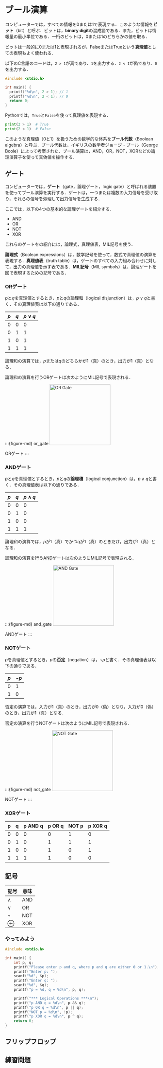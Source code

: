 # ブール演算

コンピューターでは，すべての情報を0または1で表現する．このような情報を**ビット**（bit）と呼ぶ．ビットは，**binary digit**の混成語である．また，ビットは情報量の最小単位である．一桁のビットは，0または1のどちらかの値を取る．

ビットは一般的に0または1と表現されるが，FalseまたはTrueという**真理値**としての表現もよく使われる．

以下のC言語のコードは，`2 > 1`が真であり、`1`を出力する．`2 < 1`が偽であり、`0`を出力する．

```c
#include <stdio.h>

int main() {  
  printf("%d\n", 2 > 1); // 1
  printf("%d\n", 2 < 1); // 0
  return 0;
}
```

Pythonでは，`True`と`False`を使って真理値を表現する．

```python
print(2 > 1)  # True
print(2 < 1)  # False
```

このような真理値（0と1）を扱うための数学的な体系を**ブール代数**（Boolean algebra）と呼ぶ．ブール代数は，イギリスの数学者ジョージ・ブール（George Boole）によって考案された．ブール演算は，AND，OR，NOT，XORなどの論理演算子を使って真偽値を操作する．

## ゲート

コンピューターでは，**ゲート**（gate，論理ゲート，logic gate）と呼ばれる装置を使ってブール演算を実行する．ゲートは，一つまたは複数の入力信号を受け取り，それらの信号を処理して出力信号を生成する．

ここでは，以下の4つの基本的な論理ゲートを紹介する．

- AND
- OR
- NOT
- XOR

これらのゲートをの紹介には，論理式，真理値表，MIL記号を使う．

**論理式**（Boolean expressions）は，数学記号を使って，数式で真理値の演算を表現する．**真理値表**（truth table）は，ゲートのすべての入力組み合わせに対して，出力の真理値を示す表である．**MIL記号**（MIL symbols）は，論理ゲートを図で表現するための記号である．

### ORゲート

$p$と$q$を真理値とするとき，$p$と$q$の論理和（logical disjunction）は，$p \lor q$と書く．その真理値表は以下の通りである．

| $p$ | $q$ | $p \lor q$ |
| --- | --- | ---------- |
| 0   | 0   | 0          |
| 0   | 1   | 1          |
| 1   | 0   | 1          |
| 1   | 1   | 1          |

論理和の演算では，$p$または$q$のどちらかが$1$（真）のとき，出力が$1$（真）となる．

論理和の演算を行うORゲートは次のようにMIL記号で表現される．

:::{figure-md} or_gate
<img src="./image/or_gate.png" alt="OR Gate" width="200px">

ORゲート
:::

### ANDゲート

$p$と$q$を真理値とするとき，$p$と$q$の**論理積**（logical conjunction）は，$p \land q$と書く．その真理値表は以下の通りである．

| $p$ | $q$ | $p \land q$ |
| --- | --- | ----------- |
| 0   | 0   | 0           |
| 0   | 1   | 0           |
| 1   | 0   | 0           |
| 1   | 1   | 1           |

論理和の演算では，$p$が$1$（真）でかつ$q$が$1$（真）のときだけ，出力が$1$（真）となる．

論理和の演算を行うANDゲートは次のようにMIL記号で表現される．

:::{figure-md} and_gate
<img src="https://upload.wikimedia.org/wikipedia/commons/b/b9/AND_ANSI_Labelled.svg" alt="AND Gate" width="200px">

ANDゲート
:::

### NOTゲート

$p$を真理値とするとき，$p$の**否定**（negation）は，$\lnot p$と書く．その真理値表は以下の通りである．

| $p$ | $\lnot p$ |
| --- | --------- |
| 0   | 1         |
| 1   | 0         |

否定の演算では，入力が$1$（真）のとき，出力が$0$（偽）となり，入力が$0$（偽）のとき，出力が$1$（真）となる．

否定の演算を行うNOTゲートは次のようにMIL記号で表現される．

:::{figure-md} not_gate
<img src="./image/not_gate.png" alt="NOT Gate" width="200px">

NOTゲート
:::

### XORゲート




| p   | q   | p AND q | p OR q | NOT p | p XOR q |
| --- | --- | ------- | ------ | ----- | ------- |
| 0   | 0   | 0       | 0      | 1     | 0       |
| 0   | 1   | 0       | 1      | 1     | 1       |
| 1   | 0   | 0       | 1      | 0     | 1       |
| 1   | 1   | 1       | 1      | 0     | 0       |

## 記号

| 記号     | 意味 |
| -------- | ---- |
| $\land$  | AND  |
| $\lor$   | OR   |
| $\lnot$  | NOT  |
| $\oplus$ | XOR  |

### やってみよう

```c
#include <stdio.h>

int main() {
    int p, q;
    printf("Please enter p and q, where p and q are either 0 or 1.\n");
    printf("Enter p: ");
    scanf("%d", &p);
    printf("Enter q: ");
    scanf("%d", &q);
    printf("p = %d, q = %d\n", p, q);

    printf("*** Logical Operations ***\n");
    printf("p AND q = %d\n", p && q);
    printf("p OR q = %d\n", p || q);
    printf("NOT p = %d\n", !p);
    printf("p XOR q = %d\n", p ^ q);
    return 0;
}
```

## フリップフロップ

## 練習問題